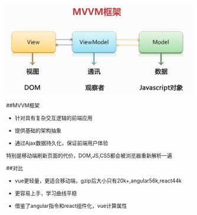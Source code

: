 ![](/assets/360截图20171226151426108.jpg)

##MVVM框架

- 针对具有复杂交互逻辑的前端应用

- 提供基础的架构抽象

- 通过Ajax数据持久化，保证前端用户体验

特别是移动端刷新页面的代价，DOM,JS,CSS都会被浏览器重新解析一遍



##对比

- vue更轻量，更适合移动端，gzip后大小只有20k+,angular56k,react44k

- 更容易上手，学习曲线平稳

- 借鉴了angular指令和react组件化，vue计算属性



